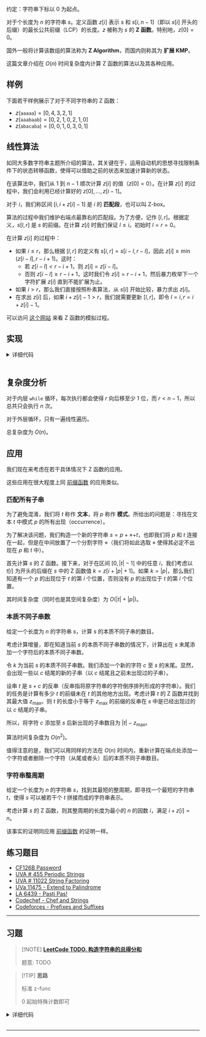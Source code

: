 约定：字符串下标以 $0$ 为起点。

对于个长度为 $n$ 的字符串 $s$。定义函数 $z[i]$ 表示 $s$ 和 $s[i,n-1]$（即以 $s[i]$ 开头的后缀）的最长公共前缀（LCP）的长度。$z$ 被称为 $s$ 的 **Z 函数**。特别地，$z[0] = 0$。

国外一般将计算该数组的算法称为 **Z Algorithm**，而国内则称其为 **扩展 KMP**。

这篇文章介绍在 $O(n)$ 时间复杂度内计算 Z 函数的算法以及其各种应用。

## 样例

下面若干样例展示了对于不同字符串的 Z 函数：

- $z(\mathtt{aaaaa}) = [0, 4, 3, 2, 1]$
- $z(\mathtt{aaabaab}) = [0, 2, 1, 0, 2, 1, 0]$
- $z(\mathtt{abacaba}) = [0, 0, 1, 0, 3, 0, 1]$

## 线性算法

如同大多数字符串主题所介绍的算法，其关键在于，运用自动机的思想寻找限制条件下的状态转移函数，使得可以借助之前的状态来加速计算新的状态。

在该算法中，我们从 $1$ 到 $n-1$ 顺次计算 $z[i]$ 的值（$z[0]=0$）。在计算 $z[i]$ 的过程中，我们会利用已经计算好的 $z[0],\ldots,z[i-1]$。

对于 $i$，我们称区间 $[i,i+z[i]-1]$ 是 $i$ 的 **匹配段**，也可以叫 Z-box。

算法的过程中我们维护右端点最靠右的匹配段。为了方便，记作 $[l,r]$。根据定义，$s[l,r]$ 是 $s$ 的前缀。在计算 $z[i]$ 时我们保证 $l\le i$。初始时 $l=r=0$。

在计算 $z[i]$ 的过程中：

-   如果 $i\le r$，那么根据 $[l,r]$ 的定义有 $s[i,r] = s[i-l,r-l]$，因此 $z[i]\ge \min(z[i-l],r-i+1)$。这时：
    - 若 $z[i-l] < r-i+1$，则 $z[i] = z[i-l]$。
    - 否则 $z[i-l]\ge r-i+1$，这时我们令 $z[i] = r-i+1$，然后暴力枚举下一个字符扩展 $z[i]$ 直到不能扩展为止。
- 如果 $i>r$，那么我们直接按照朴素算法，从 $s[i]$ 开始比较，暴力求出 $z[i]$。
- 在求出 $z[i]$ 后，如果 $i+z[i]-1>r$，我们就需要更新 $[l,r]$，即令 $l=i, r=i+z[i]-1$。

可以访问 [这个网站](https://personal.utdallas.edu/~besp/demo/John2010/z-algorithm.htm) 来看 Z 函数的模拟过程。

## 实现

<details>
<summary>详细代码</summary>
<!-- tabs:start -->

###### **C++**

```cpp
// C++ Version
vector<int> z_function(string s) {
    int n = (int)s.length();
    vector<int> z(n);
    for (int i = 1, l = 0, r = 0; i < n; ++ i ) {
        if (i <= r && z[i - l] < r - i + 1) {
            z[i] = z[i - l];
        } else {
            z[i] = max(0, r - i + 1);
            while (i + z[i] < n && s[z[i]] == s[i + z[i]])
                ++ z[i] ;
        }
        if (i + z[i] - 1 > r)
          l = i, r = i + z[i] - 1;
    }
    return z;
}
```

###### **Python**

```python
# Python Version
def z_function(s):
    n = len(s)
    z = [0] * n
    l, r = 0, 0
    for i in range(1, n):
        if i <= r and z[i - l] < r - i + 1:
            z[i] = z[i - l]
        else:
            z[i] = max(0, r - i + 1)
            while i + z[i] < n and s[z[i]] == s[i + z[i]]:
                z[i] += 1
        if i + z[i] - 1 > r:
            l = i
            r = i + z[i] - 1
    return z
```

<!-- tabs:end -->
</details>

<br>

## 复杂度分析

对于内层 `while` 循环，每次执行都会使得 $r$ 向后移至少 $1$ 位，而 $r< n-1$，所以总共只会执行 $n$ 次。

对于外层循环，只有一遍线性遍历。

总复杂度为 $O(n)$。

## 应用

我们现在来考虑在若干具体情况下 Z 函数的应用。

这些应用在很大程度上同 [前缀函数](./kmp.md) 的应用类似。

### 匹配所有子串

为了避免混淆，我们将 $t$ 称作 **文本**，将 $p$ 称作 **模式**。所给出的问题是：寻找在文本 $t$ 中模式 $p$ 的所有出现（occurrence）。

为了解决该问题，我们构造一个新的字符串 $s = p + \diamond + t$，也即我们将 $p$ 和 $t$ 连接在一起，但是在中间放置了一个分割字符 $\diamond$（我们将如此选取 $\diamond$ 使得其必定不出现在 $p$ 和 $t$ 中）。

首先计算 $s$ 的 Z 函数。接下来，对于在区间 $[0,|t| - 1]$ 中的任意 $i$，我们考虑以 $t[i]$ 为开头的后缀在 $s$ 中的 Z 函数值 $k = z[i + |p| + 1]$。如果 $k = |p|$，那么我们知道有一个 $p$ 的出现位于 $t$ 的第 $i$ 个位置，否则没有 $p$ 的出现位于 $t$ 的第 $i$ 个位置。

其时间复杂度（同时也是其空间复杂度）为 $O(|t| + |p|)$。

### 本质不同子串数

给定一个长度为 $n$ 的字符串 $s$，计算 $s$ 的本质不同子串的数目。

考虑计算增量，即在知道当前 $s$ 的本质不同子串数的情况下，计算出在 $s$ 末尾添加一个字符后的本质不同子串数。

令 $k$ 为当前 $s$ 的本质不同子串数。我们添加一个新的字符 $c$ 至 $s$ 的末尾。显然，会出现一些以 $c$ 结尾的新的子串（以 $c$ 结尾且之前未出现过的子串）。

设串 $t$ 是 $s + c$ 的反串（反串指将原字符串的字符倒序排列形成的字符串）。我们的任务是计算有多少 $t$ 的前缀未在 $t$ 的其他地方出现。考虑计算 $t$ 的 Z 函数并找到其最大值 $z_{\max}$。则 $t$ 的长度小于等于 $z_{\max}$ 的前缀的反串在 $s$ 中是已经出现过的以 $c$ 结尾的子串。

所以，将字符 $c$ 添加至 $s$ 后新出现的子串数目为 $|t| - z_{\max}$。

算法时间复杂度为 $O(n^2)$。

值得注意的是，我们可以用同样的方法在 $O(n)$ 时间内，重新计算在端点处添加一个字符或者删除一个字符（从尾或者头）后的本质不同子串数目。

### 字符串整周期

给定一个长度为 $n$ 的字符串 $s$，找到其最短的整周期，即寻找一个最短的字符串 $t$，使得 $s$ 可以被若干个 $t$ 拼接而成的字符串表示。

考虑计算 $s$ 的 Z 函数，则其整周期的长度为最小的 $n$ 的因数 $i$，满足 $i+z[i]=n$。

该事实的证明同应用 [前缀函数](./kmp.md) 的证明一样。

## 练习题目

- [CF126B Password](http://codeforces.com/problemset/problem/126/B)
- [UVA # 455 Periodic Strings](http://uva.onlinejudge.org/index.php?option=onlinejudge&page=show_problem&problem=396)
- [UVA # 11022 String Factoring](http://uva.onlinejudge.org/index.php?option=onlinejudge&page=show_problem&problem=1963)
- [UVa 11475 - Extend to Palindrome](http://uva.onlinejudge.org/index.php?option=com_onlinejudge&Itemid=8&category=24&page=show_problem&problem=2470)
- [LA 6439 - Pasti Pas!](https://icpcarchive.ecs.baylor.edu/index.php?option=com_onlinejudge&Itemid=8&category=588&page=show_problem&problem=4450)
- [Codechef - Chef and Strings](https://www.codechef.com/problems/CHSTR)
- [Codeforces - Prefixes and Suffixes](http://codeforces.com/problemset/problem/432/D)

* * *

## 习题

> [!NOTE] **[LeetCode TODO. 构造字符串的总得分和](https://leetcode-cn.com/problems/sum-of-scores-of-built-strings/)**
> 
> 题意: TODO

> [!TIP] **思路**
> 
> 标准 z-func
> 
> 0 起始特殊计数即可

<details>
<summary>详细代码</summary>
<!-- tabs:start -->

##### **C++**

```cpp
class Solution {
public:
    using LL = long long;
    
    string s;
    int n;
    
    vector<LL> z_func() {
        vector<LL> z(n);
        for (int i = 1, l = 0, r = 0; i < n; ++ i ) {
            if (i <= r && z[i - l] < r - i + 1)
                z[i] = z[i - l];
            else {
                z[i] = max(0, r - i + 1);
                while (i + z[i] < n && s[z[i]] == s[i + z[i]])
                    z[i] ++ ;
            }
            if (i + z[i] - 1 > r)
                l = i, r = i + z[i] - 1;
        }
        return z;
    }
    
    long long sumScores(string s) {
        this->s = s, this->n = s.size();
        auto z = z_func();
        LL res = 0;
        for (auto x : z)
            res += x;
        return res + n; // 0 前缀在这里认为是 n 的长度
    }
};
```

##### **Python**

```python

```

<!-- tabs:end -->
</details>

<br>

* * *